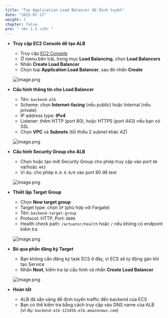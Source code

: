 ```yaml
---
title: "Tạo Application Load Balancer để định tuyến"
date: "2025-07-17"
weight: 5
chapter: false
pre: " <b> 1.5 </b> "
---
```


- **Truy cập EC2 Console để tạo ALB**

    - Truy cập [EC2 Console](https://console.aws.amazon.com/ec2)
    - Ở menu bên trái, trong mục **Load Balancing**, chọn **Load Balancers**
    - Nhấn **Create Load Balancer**
    - Chọn loại **Application Load Balancer**, sau đó nhấn **Create**

    ![image.png](/images/deploy_backend_alb/alb_step1.png)

- **Cấu hình thông tin cho Load Balancer**

    - Tên: `backend-alb`
    - Scheme: chọn **Internet-facing** (nếu public) hoặc Internal (nếu private)
    - IP address type: **IPv4**
    - Listener: thêm HTTP (port 80), hoặc HTTPS (port 443) nếu bạn có SSL
    - Chọn **VPC** và **Subnets** (tối thiểu 2 subnet khác AZ)

    ![image.png](/images/deploy_backend_alb/alb_step2.png)

- **Cấu hình Security Group cho ALB**

    - Chọn hoặc tạo mới Security Group cho phép truy cập vào port `80` và/hoặc `443`
    - Ví dụ: cho phép `0.0.0.0/0` vào port 80 để test

    ![image.png](/images/deploy_backend_alb/alb_step3.png)

- **Thiết lập Target Group**

    - Chọn **New target group**
    - Target type: chọn `IP` (phù hợp với Fargate)
    - Tên: `backend-target-group`
    - Protocol: HTTP, Port: `8080`
    - Health check path: `/actuator/health` hoặc `/` nếu không có endpoint kiểm tra

    ![image.png](/images/deploy_backend_alb/target_group.png)

- **Bỏ qua phần đăng ký Target**

    - Bạn không cần đăng ký task ECS ở đây, vì ECS sẽ tự động gán khi tạo Service
    - Nhấn **Next**, kiểm tra lại cấu hình và nhấn **Create Load Balancer**

    ![image.png](/images/deploy_backend_alb/confirm_alb.png)

- **Hoàn tất**

    - ALB đã sẵn sàng để định tuyến traffic đến backend của ECS
    - Bạn có thể kiểm tra bằng cách truy cập vào DNS name của ALB  
      (ví dụ: `backend-alb-123456.elb.amazonaws.com`)
